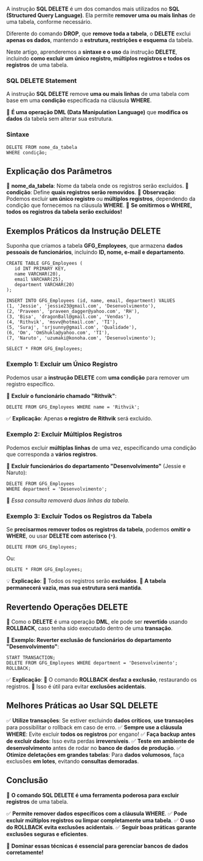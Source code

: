 A instrução **SQL DELETE** é um dos comandos mais utilizados no **SQL (Structured Query Language)**. Ela permite **remover uma ou mais linhas** de uma tabela, conforme necessário.

Diferente do comando **DROP**, que **remove toda a tabela**, o **DELETE** exclui **apenas os dados**, mantendo a **estrutura, restrições e esquema** da tabela.

Neste artigo, aprenderemos a **sintaxe e o uso** da instrução **DELETE**, incluindo **como excluir um único registro, múltiplos registros e todos os registros** de uma tabela.

### **SQL DELETE Statement**

A instrução **SQL DELETE** remove **uma ou mais linhas** de uma tabela com base em uma **condição** especificada na cláusula **WHERE**.

📌 **É uma operação DML (Data Manipulation Language)** que **modifica os dados** da tabela sem alterar sua estrutura.

### **Sintaxe**

```
DELETE FROM nome_da_tabela
WHERE condição;
```

## **Explicação dos Parâmetros**

📌 **nome_da_tabela**: Nome da tabela onde os registros serão excluídos. 
📌 **condição**: Define **quais registros serão removidos**. 
📌 **Observação**: Podemos excluir **um único registro** ou **múltiplos registros**, dependendo da condição que fornecemos na cláusula **WHERE**. 
🚨 **Se omitirmos o WHERE, todos os registros da tabela serão excluídos!**

## **Exemplos Práticos da Instrução DELETE**

Suponha que criamos a tabela **GFG_Employees**, que armazena **dados pessoais de funcionários**, incluindo **ID, nome, e-mail e departamento**.

```
CREATE TABLE GFG_Employees (
   id INT PRIMARY KEY,
   name VARCHAR(20),
   email VARCHAR(25),
   department VARCHAR(20)
);

INSERT INTO GFG_Employees (id, name, email, department) VALUES 
(1, 'Jessie', 'jessie23@gmail.com', 'Desenvolvimento'),
(2, 'Praveen', 'praveen_dagger@yahoo.com', 'RH'),
(3, 'Bisa', 'dragonBall@gmail.com', 'Vendas'),
(4, 'Rithvik', 'msvv@hotmail.com', 'TI'),
(5, 'Suraj', 'srjsunny@gmail.com', 'Qualidade'),
(6, 'Om', 'OmShukla@yahoo.com', 'TI'),
(7, 'Naruto', 'uzumaki@konoha.com', 'Desenvolvimento');

SELECT * FROM GFG_Employees;
```

### **Exemplo 1: Excluir um Único Registro**

Podemos usar a **instrução DELETE** com **uma condição** para remover um registro específico.

🚀 **Excluir o funcionário chamado "Rithvik"**:

```
DELETE FROM GFG_Employees WHERE name = 'Rithvik';
```

✅ **Explicação**: Apenas **o registro de Rithvik** será excluído.

### **Exemplo 2: Excluir Múltiplos Registros**

Podemos excluir **múltiplas linhas** de uma vez, especificando uma condição que corresponda a **vários registros**.

🚀 **Excluir funcionários do departamento "Desenvolvimento"** (Jessie e Naruto):

```
DELETE FROM GFG_Employees 
WHERE department = 'Desenvolvimento';
```

📌 _Essa consulta removerá duas linhas da tabela_.

### **Exemplo 3: Excluir Todos os Registros da Tabela**

Se **precisarmos remover todos os registros da tabela**, podemos **omitir o WHERE**, ou usar **DELETE com asterisco (**`*`**)**.

```
DELETE FROM GFG_Employees;
```

Ou:

```
DELETE * FROM GFG_Employees;
```

💡 **Explicação**: 
📌 Todos os registros serão **excluídos**. 
📌 **A tabela permanecerá vazia, mas sua estrutura será mantida**.

## **Revertendo Operações DELETE**

🚨 Como o **DELETE** é uma operação **DML**, ele pode ser **revertido** usando **ROLLBACK**, caso tenha sido executado dentro de uma **transação**.

🚀 **Exemplo: Reverter exclusão de funcionários do departamento "Desenvolvimento"**:

```
START TRANSACTION;
DELETE FROM GFG_Employees WHERE department = 'Desenvolvimento';
ROLLBACK;
```

✅ **Explicação**: 
📌 O comando **ROLLBACK** **desfaz a exclusão**, restaurando os registros. 
📌 Isso é útil para evitar **exclusões acidentais**.

## **Melhores Práticas ao Usar SQL DELETE**

✅ **Utilize transações**: Se estiver excluindo **dados críticos**, **use transações** para possibilitar o rollback em caso de erro. 
✅ **Sempre use a cláusula WHERE**: Evite excluir **todos os registros** por engano! 
✅ **Faça backup antes de excluir dados**: Isso evita perdas **irreversíveis**. 
✅ **Teste em ambiente de desenvolvimento** antes de rodar no **banco de dados de produção**. 
✅ **Otimize deletações em grandes tabelas**: Para **dados volumosos**, faça exclusões **em lotes**, evitando **consultas demoradas**.

## **Conclusão**

📌 **O comando SQL DELETE é uma ferramenta poderosa para excluir registros** de uma tabela.

✅ **Permite remover dados específicos com a cláusula WHERE**. 
✅ **Pode excluir múltiplos registros ou limpar completamente uma tabela**. 
✅ **O uso do ROLLBACK evita exclusões acidentais**. 
✅ **Seguir boas práticas garante exclusões seguras e eficientes**.

🚀 **Dominar essas técnicas é essencial para gerenciar bancos de dados corretamente!**




